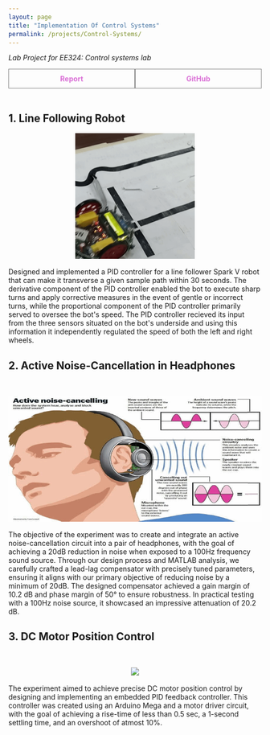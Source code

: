 ```yaml
---
layout: page
title: "Implementation Of Control Systems"
permalink: /projects/Control-Systems/
---
```

_Lab Project for EE324: Control systems lab_  

<div style="display: flex;">
    <a href="/assets/pdf/Controls.pdf" style="flex: 1; padding: 10px; border: 1px solid grey; text-align: center; text-decoration: none;">
        <div style="font-weight: bold; color: orchid;">Report</div>
    </a>
    <a href="https://github.com/Vansh28Kapoor/Control-Systems" style="flex: 1; padding: 10px; border: 1px solid grey; text-align: center; text-decoration: none;">
        <div style="font-weight: bold; color: orchid;">GitHub</div>
    </a>
</div>

<br>

## 1. Line Following Robot
<p align="center">
    <img height="250" src="/assets/img/Line_follower.gif">
</p>

Designed and implemented a PID controller for a line follower Spark V robot that can make it transverse a given sample path within 30 seconds. The derivative component of the PID controller enabled the bot to execute sharp turns and apply corrective measures in the event of gentle or incorrect turns, while the proportional component of the PID controller primarily served to oversee the bot's speed. The PID controller recieved its input from the three sensors situated on the bot's underside and using this information it independently regulated the speed of both the left and right wheels. 

## 2. Active Noise-Cancellation in Headphones
<br>
<p align="center">
    <img height="250" src="/assets/img/headphones.gif">
</p>
The objective of the experiment was to create and integrate an active noise-cancellation circuit into a pair of headphones, with the goal of achieving a 20dB reduction in noise when exposed to a 100Hz frequency sound source. Through our design process and MATLAB analysis, we carefully crafted a lead-lag compensator with precisely tuned parameters, ensuring it aligns with our primary objective of reducing noise by a minimum of 20dB. The designed compensator achieved a gain margin of 10.2 dB and phase margin of 50° to ensure robustness.  In practical testing with a 100Hz noise source, it showcased an impressive attenuation of 20.2 dB.

## 3. DC Motor Position Control
<br>
<p align="center">
    <img height="250" src="/assets/img/DC-motor.gif">
</p>
The experiment aimed to achieve precise DC motor position control by designing and implementing an embedded PID feedback controller. This controller was created using an Arduino Mega and a motor driver circuit, with the goal of achieving a rise-time of less than 0.5 sec, a 1-second settling time, and an overshoot of atmost 10%.
